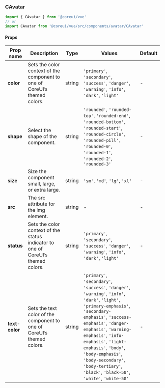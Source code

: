 ### CAvatar

```jsx
import { CAvatar } from '@coreui/vue'
// or
import CAvatar from '@coreui/vue/src/components/avatar/CAvatar'
```

#### Props

| Prop name      | Description                                                                      | Type   | Values                                                                                                                                                                                                                                                                                                                                                                      | Default |
| -------------- | -------------------------------------------------------------------------------- | ------ | --------------------------------------------------------------------------------------------------------------------------------------------------------------------------------------------------------------------------------------------------------------------------------------------------------------------------------------------------------------------------- | ------- |
| **color**      | Sets the color context of the component to one of CoreUI’s themed colors.        | string | `'primary'`, `'secondary'`, `'success'`, `'danger'`, `'warning'`, `'info'`, `'dark'`, `'light'`                                                                                                                                                                                                                                                                             | -       |
| **shape**      | Select the shape of the component.                                               | string | `'rounded'`, `'rounded-top'`, `'rounded-end'`, `'rounded-bottom'`, `'rounded-start'`, `'rounded-circle'`, `'rounded-pill'`, `'rounded-0'`, `'rounded-1'`, `'rounded-2'`, `'rounded-3'`                                                                                                                                                                                      | -       |
| **size**       | Size the component small, large, or extra large.                                 | string | `'sm'`, `'md'`, `'lg'`, `'xl'`                                                                                                                                                                                                                                                                                                                                              | -       |
| **src**        | The src attribute for the img element.                                           | string | -                                                                                                                                                                                                                                                                                                                                                                           | -       |
| **status**     | Sets the color context of the status indicator to one of CoreUI’s themed colors. | string | `'primary'`, `'secondary'`, `'success'`, `'danger'`, `'warning'`, `'info'`, `'dark'`, `'light'`                                                                                                                                                                                                                                                                             | -       |
| **text-color** | Sets the text color of the component to one of CoreUI’s themed colors.           | string | `'primary'`, `'secondary'`, `'success'`, `'danger'`, `'warning'`, `'info'`, `'dark'`, `'light'`, `'primary-emphasis'`, `'secondary-emphasis'`, `'success-emphasis'`, `'danger-emphasis'`, `'warning-emphasis'`, `'info-emphasis'`, `'light-emphasis'`, `'body'`, `'body-emphasis'`, `'body-secondary'`, `'body-tertiary'`, `'black'`, `'black-50'`, `'white'`, `'white-50'` | -       |
